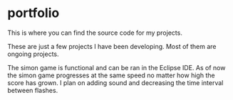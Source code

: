# portfolio
This is where you can find the source code for my projects.

These are just a few projects I have been developing. Most of them are ongoing projects.

The simon game is functional and can be ran in the Eclipse IDE. As of now the simon game progresses at
the same speed no matter how high the score has grown. I plan on adding sound and decreasing the time
interval between flashes.


